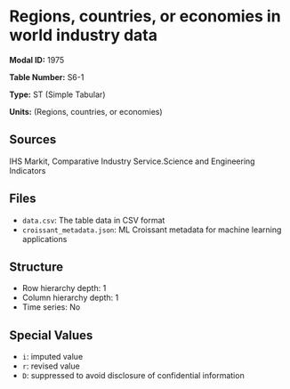 # Regions, countries, or economies in world industry data

**Modal ID:** 1975

**Table Number:** S6-1

**Type:** ST (Simple Tabular)

**Units:** (Regions, countries, or economies)

## Sources

IHS Markit, Comparative Industry Service.Science and Engineering Indicators

## Files

- `data.csv`: The table data in CSV format
- `croissant_metadata.json`: ML Croissant metadata for machine learning applications

## Structure

- Row hierarchy depth: 1
- Column hierarchy depth: 1
- Time series: No

## Special Values

- `i`: imputed value
- `r`: revised value
- `D`: suppressed to avoid disclosure of confidential information
